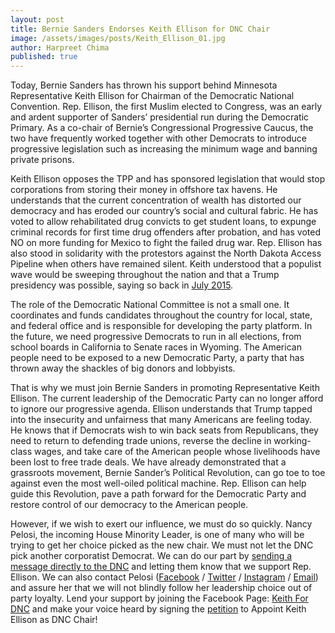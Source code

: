 ```yaml
---
layout: post
title: Bernie Sanders Endorses Keith Ellison for DNC Chair
image: /assets/images/posts/Keith_Ellison_01.jpg
author: Harpreet Chima
published: true
---
```

Today, Bernie Sanders has thrown his support behind Minnesota Representative Keith Ellison for Chairman of the Democratic National Convention. Rep. Ellison, the first Muslim elected to Congress, was an early and ardent supporter of Sanders’ presidential run during the Democratic Primary. As a co-chair of Bernie’s Congressional Progressive Caucus, the two have frequently worked together with other Democrats to introduce progressive legislation such as increasing the minimum wage and banning private prisons.

Keith Ellison opposes the TPP and has sponsored legislation that would stop corporations from storing their money in offshore tax havens. He understands that the current concentration of wealth has distorted our democracy and has eroded our country’s social and cultural fabric. He has voted to allow rehabilitated drug convicts to get student loans, to expunge criminal records for first time drug offenders after probation, and has voted NO on more funding for Mexico to fight the failed drug war. Rep. Ellison has also stood in solidarity with the protestors against the North Dakota Access Pipeline when others have remained silent. Keith understood that a populist wave would be sweeping throughout the nation and that a Trump presidency was possible, saying so back in [July 2015](https://www.youtube.com/watch?v=FHkPadFK34o).

The role of the Democratic National Committee is not a small one. It coordinates and funds candidates throughout the country for local, state, and federal office and is responsible for developing the party platform. In the future, we need progressive Democrats to run in all elections, from school boards in California to Senate races in Wyoming. The American people need to be exposed to a new Democratic Party, a party that has thrown away the shackles of big donors and lobbyists.

That is why we must join Bernie Sanders in promoting Representative Keith Ellison. The current leadership of the Democratic Party can no longer afford to ignore our progressive agenda. Ellison understands that Trump tapped into the insecurity and unfairness that many Americans are feeling today. He knows that if Democrats wish to win back seats from Republicans, they need to return to defending trade unions, reverse the decline in working-class wages, and take care of the American people whose livelihoods have been lost to free trade deals. We have already demonstrated that a grassroots movement, Bernie Sander’s Political Revolution, can go toe to toe against even the most well-oiled political machine. Rep. Ellison can help guide this Revolution, pave a path forward for the Democratic Party and restore control of our democracy to the American people.

However, if we wish to exert our influence, we must do so quickly. Nancy Pelosi, the incoming House Minority Leader, is one of many who will be trying to get her choice picked as the new chair. We must not let the DNC pick another corporatist Democrat. We can do our part by [sending a message directly to the DNC](http://my.democrats.org/page/s/contact-the-democrats) and letting them know that we support Rep. Ellison. We can also contact Pelosi ([Facebook](https://www.facebook.com/NancyPelosi) / [Twitter](https://twitter.com/nancypelosi) / [Instagram](https://www.instagram.com/nancypelosi/) / [Email](https://pelosi.house.gov/contact-me/email-me)) and assure her that we will not blindly follow her leadership choice out of party loyalty. Lend your support by joining the Facebook Page: [Keith For DNC](https://www.facebook.com/KeithForDNC/) and make your voice heard by signing the [petition](http://pac.petitions.moveon.org/sign/appoint-keith-ellison?source=keithfordnc&fb_test=0) to Appoint Keith Ellison as DNC Chair! 
